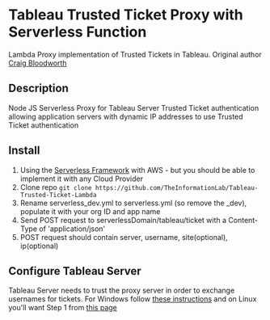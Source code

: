 # Tableau Trusted Ticket Proxy with Serverless Function

Lambda Proxy implementation of Trusted Tickets in Tableau.
Original author [Craig Bloodworth](https://github.com/TheInformationLab/TableauTrustedTicketProxy)

## Description

Node JS Serverless Proxy for Tableau Server Trusted Ticket authentication allowing application servers with dynamic IP addresses to use Trusted Ticket authentication

## Install

1. Using the [Serverless Framework](https://serverless.com/) with AWS - but you should be able to implement it with any Cloud Provider
2. Clone repo `git clone https://github.com/TheInformationLab/Tableau-Trusted-Ticket-Lambda`
3. Rename serverless_dev.yml to serverless.yml (so remove the \_dev), populate it with your org ID and app name
4. Send POST request to serverlessDomain/tableau/ticket with a Content-Type of 'application/json'
5. POST request should contain server, username, site(optional), ip(optional)

## Configure Tableau Server

Tableau Server needs to trust the proxy server in order to exchange usernames for tickets. For Windows follow [these instructions](https://onlinehelp.tableau.com/current/server/en-us/trusted_auth_trustIP.htm) and on Linux you'll want Step 1 from [this page](http://onlinehelp.tableau.com/current/server-linux/en-us/trusted_auth_config_linux.htm)
